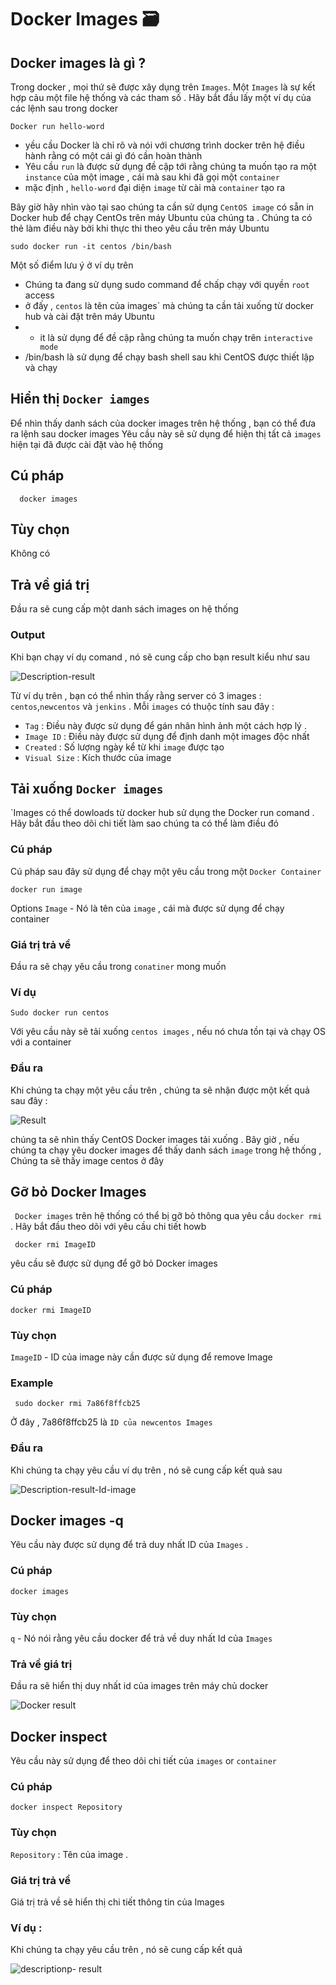 # Docker Images :card_file_box:

## Docker images là gì ?

Trong docker , mọi thứ sẽ được xây dụng trên `Images`. Một `Images` là sự kết hợp cảu một file hệ thống và các tham số . Hãy bắt đầu lấy một ví dụ của các lệnh sau trong docker

    Docker run hello-word

- yều cầu Docker là chỉ rõ và nói với chương trình docker trên hệ điều hành rằng có một cái gì đó cần hoàn thành
- Yêu cầu `run` là được sử dụng đề cập tới rằng chúng ta muốn tạo ra một `instance` của một image , cái mà sau khi đã gọi một `container`
- mặc định , `hello-word` đại diện `image` từ cài mà `container` tạo ra

Bây giờ hãy nhìn vào tại sao chúng ta cần sử dụng `CentOS image` có sẵn in Docker hub để chạy CentOs trên máy Ubuntu của chúng ta . Chúng ta có thẻ làm điều này bởi khi thực thi theo yêu cầu trên máy Ubuntu

    sudo docker run -it centos /bin/bash

Một số điểm lưu ý ở ví dụ trên

- Chúng ta đang sử dụng sudo command để chấp chạy với quyền `root` access
- ở đấy , `centos` là tên của images` mà chúng ta cần tải xuống từ docker hub và cài đặt trên máy Ubuntu
- - it là sử dụng để đề cập rằng chúng ta muốn chạy trên `interactive mode`
- /bin/bash là sử dụng để chạy bash shell sau khi CentOS được thiết lập và chạy

## Hiển thị `Docker iamges`

Để nhìn thấy danh sách của docker images trên hệ thống , bạn có thể đưa ra lệnh sau
docker images
Yêu cầu này sẽ sử dụng để hiện thị tất cả `images` hiện tại đã được cài đặt vào hệ thống

## Cú pháp

      docker images

## Tùy chọn

Không có

## Trả về giá trị

Đầu ra sẽ cung cấp một danh sách images on hệ thống

### Output

Khi bạn chạy ví dụ comand , nó sẽ cung cấp cho bạn result kiểu như sau

![Description-result](https://www.tutorialspoint.com/docker/images/displaying_docker_images.jpg)

Từ ví dụ trên , bạn có thể nhìn thấy rằng server có 3 images : `centos`,`newcentos` và `jenkins` . Mỗi `images` có thuộc tính sau đây :

- `Tag` : Điều này được sử dụng để gán nhãn hình ảnh một cách hợp lý .
- `Image ID` : Điều này được sử dụng để định danh một images độc nhất
- `Created` : Số lượng ngày kể từ khi `image` được tạo
- `Visual Size` : Kích thước của image

## Tải xuống `Docker images`

`Images có thể dowloads từ docker hub sử dụng the Docker run comand . Hãy bắt đầu theo dõi chi tiết làm sao chúng ta có thể làm điều đó

### Cú pháp

Cú pháp sau đây sử dụng để chạy một yêu cầu trong một `Docker Container`

    docker run image

Options
`Image` - Nó là tên của `image` , cái mà được sử dụng để chạy container

### Giá trị trả về

Đầu ra sẽ chạy yêu cầu trong `conatiner` mong muốn

### Ví dụ

    Sudo docker run centos

Với yêu cầu này sẽ tải xuống `centos images` , nếu nó chưa tồn tại và chạy OS với a container

### Đầu ra

Khi chúng ta chạy một yêu cầu trên , chúng ta sẽ nhận được một kết quả sau đây :

![Result ](https://www.tutorialspoint.com/docker/images/downloading_docker_images.jpg)

chúng ta sẽ nhìn thấy CentOS Docker images tải xuống . Bây giờ , nếu chúng ta chạy yêu docker images để thấy danh sách `image` trong hệ thống , Chúng ta sẽ thấy image centos ở đây

## Gỡ bỏ Docker Images

` Docker images` trên hệ thống có thể bị gỡ bỏ thông qua yêu cầu `docker rmi` . Hãy bắt đầu theo dõi với yêu cầu chi tiết howb

     docker rmi ImageID

yêu cầu sẽ được sử dụng để gỡ bỏ Docker images

### Cú pháp

    docker rmi ImageID

### Tùy chọn

`ImageID` - ID của image này cần được sử dụng để remove Image

### Example

     sudo docker rmi 7a86f8ffcb25

Ở đây , 7a86f8ffcb25 là `ID của newcentos Images `

### Đầu ra

Khi chúng ta chạy yêu cầu ví dụ trên , nó sẽ cung cấp kết quả sau

![Description-result-Id-image](https://www.tutorialspoint.com/docker/images/removing_docker_images.jpg)

## Docker images -q

Yêu cầu này được sử dụng để trả duy nhất ID của `Images` .

### Cú pháp

    docker images

### Tùy chọn

`q` - Nó nói rằng yêu cầu docker để trả về duy nhất Id của `Images`

### Trả về giá trị

Đầu ra sẽ hiển thị duy nhất id của images trên máy chủ docker

![Docker result](https://www.tutorialspoint.com/docker/images/docker_images_q.jpg)

## Docker inspect

Yêu cầu này sử dụng để theo dõi chi tiết của `images` or `container`

### Cú pháp

    docker inspect Repository

### Tùy chọn

`Repository` : Tên của image .

### Giá trị trả về

Giá trị trả về sẽ hiển thị chi tiết thông tin của Images

### Ví dụ :

Khi chúng ta chạy yêu cầu trên , nó sẽ cung cấp kết quả

![descriptionp- result](https://www.tutorialspoint.com/docker/images/docker_inspect.jpg)
